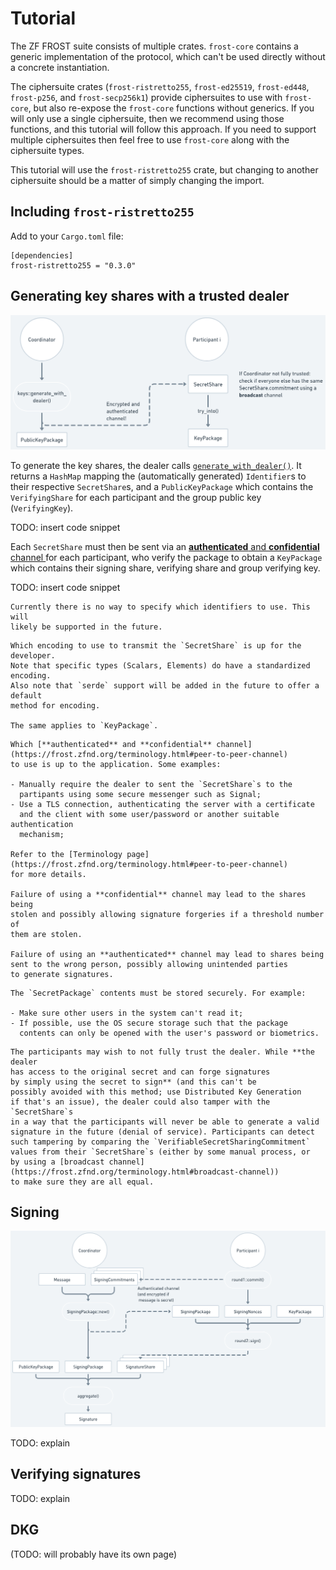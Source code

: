 # Tutorial

The ZF FROST suite consists of multiple crates. `frost-core` contains
a generic implementation of the protocol, which can't be used directly
without a concrete instantiation.

The ciphersuite crates (`frost-ristretto255`, `frost-ed25519`, `frost-ed448`,
`frost-p256`, and `frost-secp256k1`) provide ciphersuites to use with
`frost-core`, but also re-expose the `frost-core` functions without
generics. If you will only use a single ciphersuite, then we recommend
using those functions, and this tutorial will follow this approach.
If you need to support multiple ciphersuites then feel free to use
`frost-core` along with the ciphersuite types.

This tutorial will use the `frost-ristretto255` crate, but changing
to another ciphersuite should be a matter of simply changing the import.

## Including `frost-ristretto255`

Add to your `Cargo.toml` file:

```
[dependencies]
frost-ristretto255 = "0.3.0"
```

## Generating key shares with a trusted dealer

![Diagram of Trusted Dealer Key Generation, illustrating what is explained in the text](tutorial/tkg.png)

To generate the key shares, the dealer calls
[`generate_with_dealer()`](https://docs.rs/frost-ristretto255/latest/frost_ristretto255/keys/fn.generate_with_dealer.html).
It returns a `HashMap` mapping the (automatically generated) `Identifier`s to
their respective `SecretShare`s, and a `PublicKeyPackage` which contains the
`VerifyingShare` for each participant and the group public key (`VerifyingKey`).

TODO: insert code snippet

Each `SecretShare` must then be sent via an [**authenticated** and
**confidential** channel ](https://frost.zfnd.org/terminology.html#peer-to-peer-channel)for each participant, who verify the
package to obtain a `KeyPackage` which contains their signing share,
verifying share and group verifying key.

TODO: insert code snippet

```admonish info
Currently there is no way to specify which identifiers to use. This will
likely be supported in the future.
```

```admonish info
Which encoding to use to transmit the `SecretShare` is up for the developer.
Note that specific types (Scalars, Elements) do have a standardized encoding.
Also note that `serde` support will be added in the future to offer a default
method for encoding.

The same applies to `KeyPackage`.
```

```admonish danger
Which [**authenticated** and **confidential** channel](https://frost.zfnd.org/terminology.html#peer-to-peer-channel)
to use is up to the application. Some examples:

- Manually require the dealer to sent the `SecretShare`s to the
  partipants using some secure messenger such as Signal;
- Use a TLS connection, authenticating the server with a certificate
  and the client with some user/password or another suitable authentication
  mechanism;

Refer to the [Terminology page](https://frost.zfnd.org/terminology.html#peer-to-peer-channel)
for more details.

Failure of using a **confidential** channel may lead to the shares being
stolen and possibly allowing signature forgeries if a threshold number of
them are stolen.

Failure of using an **authenticated** channel may lead to shares being
sent to the wrong person, possibly allowing unintended parties
to generate signatures.
```

```admonish danger
The `SecretPackage` contents must be stored securely. For example:

- Make sure other users in the system can't read it;
- If possible, use the OS secure storage such that the package
  contents can only be opened with the user's password or biometrics.
```

```admonish warning
The participants may wish to not fully trust the dealer. While **the dealer
has access to the original secret and can forge signatures
by simply using the secret to sign** (and this can't be
possibly avoided with this method; use Distributed Key Generation
if that's an issue), the dealer could also tamper with the `SecretShare`s
in a way that the participants will never be able to generate a valid
signature in the future (denial of service). Participants can detect
such tampering by comparing the `VerifiableSecretSharingCommitment`
values from their `SecretShare`s (either by some manual process, or
by using a [broadcast channel](https://frost.zfnd.org/terminology.html#broadcast-channel))
to make sure they are all equal.
```

## Signing

![Diagram of Signing, illustrating what is explained in the text](tutorial/signing.png)

TODO: explain


## Verifying signatures

TODO: explain

## DKG

(TODO: will probably have its own page)